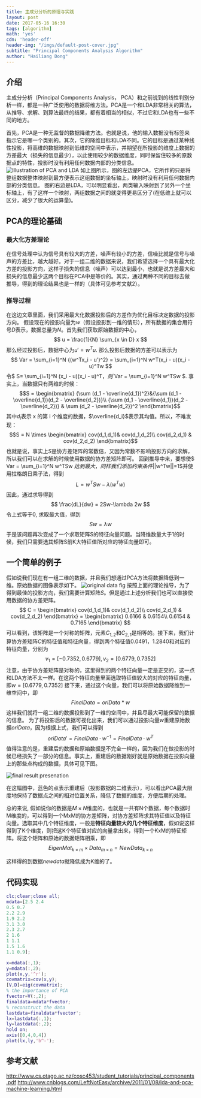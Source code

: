 ```yaml
---
title: 主成分分析的原理与实践
layout: post
date: 2017-05-16 16:30
tags: [algorithm]
math: 'yes'
cdn: 'header-off'
header-img: "/imgs/default-post-cover.jpg"
subtitle: "Principal Components Analysis Algorithm"
author: "Hailiang Dong"
---
```


[1]:/figs/pca/pca_vs_lda.png
[2]:http://www.cs.otago.ac.nz/cosc453/student_tutorials/principal_components.pdf
[3]:/figs/pca/original.png
[4]:/figs/pca/final_res.png


## 介绍
主成分分析（Principal Components Analysis， PCA）和之前说到的线性判别分析一样，都是一种广泛使用的数据将维方法。PCA是一个和LDA非常相关的算法，从推导、求解、到算法最终的结果，都有着相当的相似，不过它和LDA也有一些不同的地方。

首先，PCA是一种无监督的数据降维方法。也就是说，他的输入数据没有标签来指示它是哪一个类别的。其次，它的降维目标和LDA不同。它的目标是通过某种线性投影，将高维的数据映射到低维的空间中表示，并期望在所投影的维度上数据的方差最大（损失的信息最少），以此使用较少的数据维度，同时保留住较多的原数据点的特性，投影时没有利用任何数据内部的分类信息。
![Illustration of PCA and LDA][1]
如上图所示，图的左边是PCA，它所作的只是将整组数据整体映射到最方便表示这组数据的坐标轴上，映射时没有利用任何数据内部的分类信息。
图的右边是LDA，可以明显看出，两类输入映射到了另外一个坐标轴上，有了这样一个映射，两组数据之间的就变得更易区分了(在低维上就可以区分，减少了很大的运算量)。

## PCA的理论基础
### 最大化方差理论
在信号处理中认为信号具有较大的方差，噪声有较小的方差，信噪比就是信号与噪声的方差比，越大越好。对于一组二维的数据来说，我们希望选择一个具有最大化方差的投影方向，这样子损失的信息（噪声）可以达到最小，也就是说方差最大和损失的信息最少这两个目标在PCA中是等价的。其实，通过两种不同的目标去做推导，得到的理论结果也是一样的（具体可见参考文献2）。

### 推导过程
在这边文章里面，我们采用最大化数据投影后的方差作为优化目标决定数据的投影方向。
假设现在的投影向量为$w$（假设投影到一维的情形），所有数据的集合用符号$D$表示，数据总量为$N$。首先我们获取原始数据的中心，
$$
u = \frac{1}{N} \sum_{x \in D} x
$$
那么经过投影后，数据中心为$u' = w^Tu$. 那么投影后数据的方差可以表示为
$$
Var = \sum_{i=1}^N {(w^Tx_i - u')^2} = \sum_{i=1}^N w^T(x_i - u)(x_i - u)^Tw
$$
令$ S= \sum_{i=1}^N (x_i - u)(x_i - u)^T$，则$ Var =  \sum_{i=1}^N w^TSw $. 事实上，当数据只有两维的时候：
$$S = \begin{bmatrix}
{\sum (d_1 - \overline{d_1})^2}&{\sum (d_1 - \overline{d_1})(d_2 - \overline{d_2})}\\
{\sum (d_1 - \overline{d_1})(d_2 - \overline{d_2})} & \sum (d_2 - \overline{d_2})^2
\end{bmatrix}$$
其中$d_i$表示 x 的第 i 个维度的数据，$\overline{d_i}$表示其均值。所以，不难发现：
$$S = N \times \begin{bmatrix}
cov(d_1,d_1)& cov(d_1,d_2)\\
cov(d_2,d_1) & cov(d_2,d_2)
\end{bmatrix}$$
也就是说，事实上$S$是协方差矩阵的常数倍，又因为常数不影响投影方向的求解，所以我们可以在求解的时候使用数据的协方差矩阵即可。
回到推导中来，要想使$ Var =  \sum_{i=1}^N w^TSw $达到最大，同样我们添加约束条件$||w^Tw||=1$并使用拉格朗日乘子法，得到
$$
L = w^TSw - \lambda(w^Tw)
$$
因此，通过求导得到
$$
\frac{dL}{dw} = 2Sw-\lambda 2w
$$
令上式等于0, 求取最大值，得到
$$
Sw = \lambda w
$$
于是该问题再次变成了一个求取矩阵S的特征向量问题。当降维数量大于1的时候，我们只需要选其矩阵S前K大特征值所对应的特征向量即可。
## 一个简单的例子
假如说我们现在有一组二维的数据，并且我们想通过PCA方法将数据降低到一维。原始数据的图像表示如下。
![original data fig][3]
按照上面的理论推导，为了得到最佳的投影方向，我们需要计算矩阵$S$。但是通过上述分析我们也可以直接使用数据的协方差矩阵。
$$
C = \begin{bmatrix}
cov(d_1,d_1)& cov(d_1,d_2)\\
cov(d_2,d_1) & cov(d_2,d_2)
\end{bmatrix}
= \begin{bmatrix}
0.6166 & 0.6154\\
0.6154 & 0.7165
\end{bmatrix}
$$
可以看到，该矩阵是一个对称的矩阵，元素$C_{1,2}$和$C_{2,1}$是相等的。接下来，我们计算协方差矩阵$C$的特征值和特征向量，得到两个特征值0.0491，1.2840和对应的特征向量，分别为
$$
v_1 = [-0.7352,0.6779], v_2 = [0.6779,0.7352]
$$
注意，由于协方差矩阵是对称的，这里得到的两个特征向量一定是正交的，这一点和LDA方法不太一样。在这两个特征向量里面选取特征值较大的对应的特征向量，即$w = [0.6779,0.7352]$
接下来，通过这个向量，我们可以将原始数据降维到一维空间中，即
$$
FinalData = oriData*w
$$
这样我们就将一组二维的数据投影到了一维的空间中，并且尽最大可能保留的数据的信息。
为了将投影后的数据可视化出来，我们可以通过投影向量$w$重建原始数据$oriData$，因为根据上式，我们可以得到
$$
oriData' = FinalData \cdot w^{-1} = FinalData \cdot w^T
$$
值得注意的是，重建后的数据和原始数据是不完全一样的，因为我们在做投影的时候已经损失了一部分的信息。事实上，重建后的数据刚好就是原始数据在投影向量上的那些点构成的数据，具体可见下图。

![final result presenation][4]

在这幅图中，蓝色的点表示重建后（投影数据的二维表示），可以看出PCA最大限度地保持了数据点之间的相对位置关系，降低了数据的维度，方便后期的处理。

总的来说, 假如说你的数据是$M \times N$维度的，也就是一共有N个数据，每个数据时M维度的，可以得到一个MxM的协方差矩阵，对协方差矩阵求其特征值以及特征向量。选取其中几个特征维度，一般是**特征向量较大的几个特征维度**，假如说这样得到了K个维度，则把这K个特征值对应的向量拿出来，得到一个KxM的特征矩阵。将这个矩阵和原始的数据矩阵相乘，即
$$ EigenMat_{k \times m} \times Data_{m \times n} = NewData_{k \times n} $$

这样得的到数据$new data$就降低成为K维的了。

## 代码实现
```matlab
clc;clear;close all;
mdata=[2.5 2.4
0.5 0.7
2.2 2.9
1.9 2.2
3.1 3.0
2.3 2.7
2 1.6
1 1.1
1.5 1.6
1.1 0.9];

x=mdata(:,1);
y=mdata(:,2);
plot(x,y,'^r');
covmatrix=cov(x,y);
[V,D]=eig(covmatrix);
% the importance of PCA
fvector=V(:,2);
finaldata=mdata*fvector;
% reconstruct the data
lastdata=finaldata*fvector';
lx=lastdata(:,1);
ly=lastdata(:,2);
hold on;
axis([0,4,0,4])
plot(lx,ly,'b^-');
```

## 参考文献
http://www.cs.otago.ac.nz/cosc453/student_tutorials/principal_components.pdf
http://www.cnblogs.com/LeftNotEasy/archive/2011/01/08/lda-and-pca-machine-learning.html





